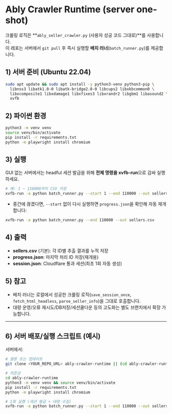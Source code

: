 # Ably Crawler Runtime (server one-shot)

크롤링 로직은 **`ably_seller_crawler.py` (사용자 성공 코드 그대로)**를 사용합니다.  
이 레포는 서버에서 `git pull` 후 즉시 실행할 **배치 러너**(`batch_runner.py`)를 제공합니다.

## 1) 서버 준비 (Ubuntu 22.04)

```bash
sudo apt update && sudo apt install -y python3-venv python3-pip \
  libnss3 libatk1.0-0 libatk-bridge2.0-0 libcups2 libxkbcommon0 \
  libxcomposite1 libxdamage1 libxfixes3 libxrandr2 libgbm1 libasound2 \
  xvfb
```

## 2) 파이썬 환경

```bash
python3 -m venv venv
source venv/bin/activate
pip install -r requirements.txt
python -m playwright install chromium
```

## 3) 실행

GUI 없는 서버에서는 headful 세션 발급을 위해 **전체 명령을 xvfb-run**으로 감싸 실행하세요.

```bash
# 예: 1 ~ 110000까지 CSV 저장
xvfb-run -a python batch_runner.py --start 1 --end 110000 --out sellers.csv
```

- 중간에 끊겼다면, `--start` 없이 다시 실행하면 `progress.json`을 확인해 자동 재개합니다:

```bash
xvfb-run -a python batch_runner.py --end 110000 --out sellers.csv
```

## 4) 출력

- **sellers.csv** (기본): 각 ID별 추출 결과를 누적 저장
- **progress.json**: 마지막 처리 ID 저장(재개용)
- **session.json**: Cloudflare 통과 세션(최초 1회 자동 생성)

## 5) 참고

- 배치 러너는 로컬에서 성공한 크롤링 로직(`save_session_once`, `fetch_html_headless`, `parse_seller_info`)을 그대로 호출합니다.
- 대량 운영/오류 재시도/DB저장/세션쿨다운 등의 고도화는 별도 브랜치에서 확장 가능합니다.

---

## 6) 서버 배포/실행 스크립트 (예시)

서버에서:

```bash
# 클론 또는 업데이트
git clone <YOUR_REPO_URL> ably-crawler-runtime || (cd ably-crawler-runtime && git pull)

# 의존성
cd ably-crawler-runtime
python3 -m venv venv && source venv/bin/activate
pip install -r requirements.txt
python -m playwright install chromium

# 1회 실행 (세션 발급 + 대량 수집)
xvfb-run -a python batch_runner.py --start 1 --end 110000 --out sellers.csv
```
